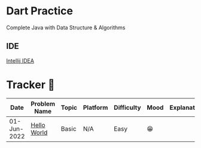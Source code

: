 # Dart Practice 

Complete Java with Data Structure & Algorithms

## IDE
[Intellij IDEA](https://www.jetbrains.com/idea/download/download-thanks.html?platform=mac&code=IIC)

# Tracker 📅
| Date        | Problem Name                                                                     | Topic | Platform | Difficulty | Mood  | Explanation | Reference |
|-------------|----------------------------------------------------------------------------------|-------|----------|------------|-------|-------------|-----------|
| 01-Jun-2022 | [Hello World](https://github.com/itsirajul/Java/blob/master/src/HelloWorld.java) | Basic | N/A      | Easy       | 😁    |             |           |
